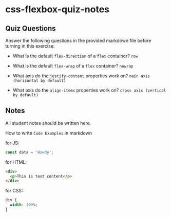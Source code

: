 # css-flexbox-quiz-notes

## Quiz Questions

Answer the following questions in the provided markdown file before turning in this exercise:

- What is the default `flex-direction` of a `flex` container?
  `row`

- What is the default `flex-wrap` of a `flex` container?
  `nowrap`

- What axis do the `justify-content` properties work on?
  `main axis (horizontal by default)`

- What axis do the `align-items` properties work on?
  `cross axis (vertical by default)`

## Notes

All student notes should be written here.

How to write `Code Examples` in markdown

for JS:

```javascript
const data = 'Howdy';
```

for HTML:

```html
<div>
  <p>This is text content</p>
</div>
```

for CSS:

```css
div {
  width: 100%;
}
```
